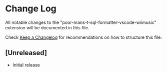 # Change Log

All notable changes to the "poor-mans-t-sql-formatter-vscode-wiimusic" extension will be documented in this file.

Check [Keep a Changelog](http://keepachangelog.com/) for recommendations on how to structure this file.

## [Unreleased]

- Initial release